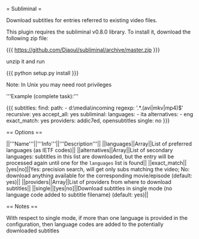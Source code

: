 = Subliminal =

Download subtitles for entries referred to existing video files.

This plugin requires the subliminal v0.8.0 library. To install it, download the following zip file:

{{{
https://github.com/Diaoul/subliminal/archive/master.zip
}}}

unzip it and run

{{{
python setup.py install
}}}

Note: In Unix you may need root privileges

'''Example (complete task):'''

{{{
  subtitles:
    find:
      path: 
        - d:\media\incoming
      regexp: '.*\.(avi|mkv|mp4)$'
      recursive: yes
    accept_all: yes
    subliminal:
      languages:
        - ita
      alternatives:
        - eng
      exact_match: yes
      providers: addic7ed, opensubtitles
      single: no
}}}

== Options ==

||'''Name'''||'''Info'''||'''Description'''||
||languages||Array||List of preferred languages (as IETF codes)||
||alternatives||Array||List of secondary languages: subtitles in this list are downloaded, but the entry will be processed again until one for the `languages` list is found||
||exact_match||[yes|no]||Yes: precision search, will get only subs matching the video; No: download anything available for the corresponding movie/episode (default: yes)||
||providers||Array||List of providers from where to download subtitles||
||single||[yes|no]||Download subtitles in single mode (no language code added to subtitle filename) (default: yes)||

== Notes ==

With respect to single mode, if more than one language is provided in the configuration, then language codes are added to the potentially downloaded subtitles
